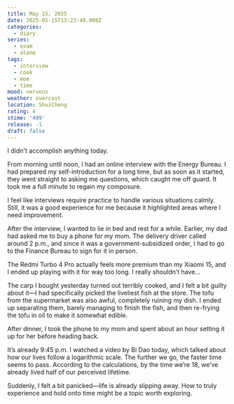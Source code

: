 ```yaml
---
title: May 15, 2025
date: 2025-05-15T13:23:49.000Z
categories:
  - diary
series:
  - exam
  - alone
tags:
  - interview
  - cook
  - mom
  - time
mood: nervous
weather: overcast
location: ShuiCheng
rating: 4
stime: '499'
release: -1
draft: false
---
```


I didn't accomplish anything today.  

From morning until noon, I had an online interview with the Energy Bureau. I had prepared my self-introduction for a long time, but as soon as it started, they went straight to asking me questions, which caught me off guard. It took me a full minute to regain my composure.  

I feel like interviews require practice to handle various situations calmly. Still, it was a good experience for me because it highlighted areas where I need improvement.  

After the interview, I wanted to lie in bed and rest for a while. Earlier, my dad had asked me to buy a phone for my mom. The delivery driver called around 2 p.m., and since it was a government-subsidized order, I had to go to the Finance Bureau to sign for it in person.  

The Redmi Turbo 4 Pro actually feels more premium than my Xiaomi 15, and I ended up playing with it for way too long. I really shouldn’t have...  

The carp I bought yesterday turned out terribly cooked, and I felt a bit guilty about it—I had specifically picked the liveliest fish at the store. The tofu from the supermarket was also awful, completely ruining my dish. I ended up separating them, barely managing to finish the fish, and then re-frying the tofu in oil to make it somewhat edible.  

After dinner, I took the phone to my mom and spent about an hour setting it up for her before heading back.  

It’s already 9:45 p.m. I watched a video by Bi Dao today, which talked about how our lives follow a logarithmic scale. The further we go, the faster time seems to pass. According to the calculations, by the time we’re 18, we’ve already lived half of our perceived lifetime.  

Suddenly, I felt a bit panicked—life is already slipping away. How to truly experience and hold onto time might be a topic worth exploring. 